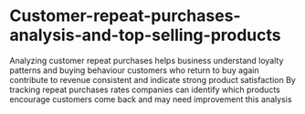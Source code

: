 # Customer-repeat-purchases-analysis-and-top-selling-products
Analyzing customer repeat purchases helps business understand loyalty patterns and buying behaviour customers who return to buy again contribute to revenue consistent and indicate strong product satisfaction By tracking repeat purchases rates companies can identify which products encourage customers come back and may need improvement this analysis 
